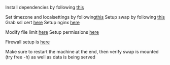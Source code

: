 

Install dependencies by following [this](dependencies.md)

Set timezone and localsettings by following[this](../misc/locale.md)
Setup swap by following [this](../misc/swap.md)
Grab ssl cert [here](ssl.md)
Setup nginx [here](nginx.conf)


Modify file limit [here](file_limit.md)
Setup permissions [here](permissions.md)

Firewall setup is [here](firewall.md)

Make sure to restart the machine at the end, then verify swap is mounted (try free -h) as well as data is being served


